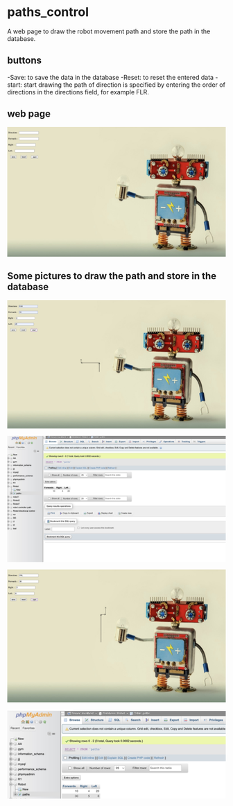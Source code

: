 # paths_control
A web page to draw the robot movement path 
and store the path in the database.

## buttons
-Save: to save the data in the database
-Reset: to reset the entered data
-start: start drawing the path
of direction is specified by entering the order of directions in the directions field, for example FLR.


## web page
![image1](page2.png) 







## Some pictures to draw the path and store in the database
![image1](page3.png) 

![image1](page4.png)

![image1](page5.png) 

![image1](page6.png) 
